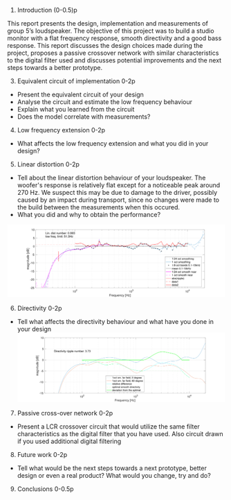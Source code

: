 1. Introduction (0-0.5)p

This report presents the design, implementation and measurements of group 5’s loudspeaker. The objective of this project was to build a studio monitor with a flat frequency response, smooth directivity and a good bass response. This report discusses the design choices made during the project, proposes a passive crossover network with similar characteristics  to the digital filter used and discusses potential improvements and the next steps towards a better prototype.

3. Equivalent circuit of implementation 0-2p
  - Present the equivalent circuit of your design
  - Analyse the circuit and estimate the low frequency behaviour
  - Explain what you learned from the circuit
  - Does the model correlate with measurements?
4. Low frequency extension 0-2p
  - What affects the low frequency extension and what you did in
  your design?
5. Linear distortion 0-2p
  - Tell about the linear distortion behaviour of your loudspeaker.
    The woofer's response is relatively flat except for a noticeable peak around 270 Hz. We suspect this may be due to damage to the driver, possibly caused by an impact during transport, since no changes were made to the build between the measurements when this occured.
  - What you did and why to obtain the performance?
    

![Linear directivity](https://github.com/saragh21/EA-2-way-speaker-Design/blob/main/g5_ldnlfp.svg)

6. Directivity 0-2p
  - Tell what affects the directivity behaviour and what have you done
  in your design
![Directivity plot](https://raw.githubusercontent.com/saragh21/EA-2-way-speaker-Design/main/g5_drn(1).svg)
7. Passive cross-over network 0-2p
  -  Present a LCR crossover circuit that would utilize the same filter
  characteristics as the digital filter that you have used.
     Also circuit drawn if you used additional digital filtering
8. Future work 0-2p
  -  Tell what would be the next steps towards a next prototype, better
  design or even a real product? What would you change, try and
  do?
9. Conclusions 0-0.5p
